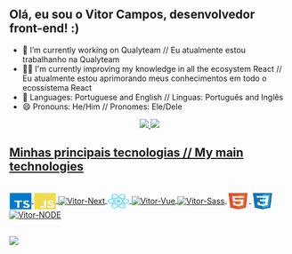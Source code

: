 ## Olá, eu sou o Vitor Campos, desenvolvedor front-end! :)

- 🔭 I’m currently working on Qualyteam  //  Eu atualmente estou trabalhanho na Qualyteam
- 👨‍💻 I'm currently improving my knowledge in all the ecosystem React // Eu atualmente estou aprimorando meus conhecimentos em todo o ecossistema React
- 📓 Languages: Portuguese and English  //  Linguas: Português and Inglês
- 😄 Pronouns: He/Him  //  Pronomes: Ele/Dele

<div align="center">
  <a href="https://github.com/camposvitor98">
  <img height="180em" src="https://github-readme-stats.vercel.app/api?username=camposvitor98&show_icons=true&theme=radical&include_all_commits=true&count_private=true"/>
  <img height="180em" src="https://github-readme-stats.vercel.app/api/top-langs/?username=camposvitor98&layout=compact&langs_count=7&theme=radical"/>
</div>
  
 ## Minhas principais tecnologias // My main technologies 
  
<div style="display: inline_block"><br>
  <img align="center" alt="Vitor-Ts" height="30" width="40" src="https://raw.githubusercontent.com/devicons/devicon/master/icons/typescript/typescript-plain.svg">
  <img align="center" alt="Vitor-Js" height="30" width="40" src="https://raw.githubusercontent.com/devicons/devicon/master/icons/javascript/javascript-plain.svg">
  <img align="center" alt="Vitor-Next" height="30" width="40" src="https://cdn.jsdelivr.net/gh/devicons/devicon/icons/nextjs/nextjs-original.svg">
  <img align="center" alt="Vitor-React" height="30" width="40" src="https://raw.githubusercontent.com/devicons/devicon/master/icons/react/react-original.svg">
  <img align="center" alt="Vitor-Vue" height="30" width="40" src="https://cdn.jsdelivr.net/gh/devicons/devicon/icons/vuejs/vuejs-original.svg">
  <img align="center" alt="Vitor-Sass" height="30" width="40" src="https://cdn.jsdelivr.net/gh/devicons/devicon/icons/sass/sass-original.svg">
  <img align="center" alt="Vitor-HTML" height="30" width="40" src="https://raw.githubusercontent.com/devicons/devicon/master/icons/html5/html5-original.svg">
  <img align="center" alt="Vitor-CSS" height="30" width="40" src="https://raw.githubusercontent.com/devicons/devicon/master/icons/css3/css3-original.svg">
  <img align="center" alt="Vitor-NODE" height="30" width="40"  src="https://cdn.jsdelivr.net/gh/devicons/devicon/icons/nodejs/nodejs-original.svg" />
</div>
  
  ##
 
<div> 
  <a href="https://www.linkedin.com/in/camposvitor98/" target="_blank"><img src="https://img.shields.io/badge/-LinkedIn-%230077B5?style=for-the-badge&logo=linkedin&logoColor=white" target="_blank"></a> 
</div>



